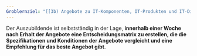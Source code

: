 ```yaml
---
Groblernziel: "[[3b) Angebote zu IT-Komponenten, IT-Produkten und IT-Dienstleistungen einholen und bewerten sowie Spezifikationen und Konditionen vergleichen]]"
---
```

Der Auszubildende ist selbstständig in der Lage, **innerhalb einer Woche nach Erhalt der Angebote eine Entscheidungsmatrix zu erstellen, die die Spezifikationen und Konditionen der Angebote vergleicht und eine Empfehlung für das beste Angebot gibt**.
